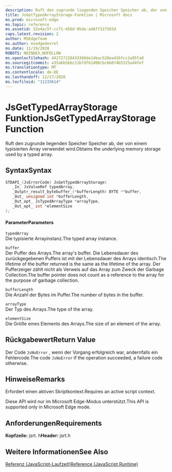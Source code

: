 ```yaml
---
description: Ruft den zugrunde liegenden Speicher Speicher ab, der von einem typisierten Array verwendet wird.
title: JsGetTypedArrayStorage-Funktion | Microsoft docs
ms.prod: microsoft-edge
ms.topic: reference
ms.assetid: 52e4ac5f-cc71-456d-95de-a48f7327503d
caps.latest.revision: 2
author: MSEdgeTeam
ms.author: msedgedevrel
ms.date: 11/19/2020
ROBOTS: NOINDEX,NOFOLLOW
ms.openlocfilehash: 442727228433368de14bac528ea416fcc2a95fa8
ms.sourcegitcommit: a35a6b5bbc21b7df61d08cbc6b074b5325ad4fef
ms.translationtype: MT
ms.contentlocale: de-DE
ms.lasthandoff: 12/17/2020
ms.locfileid: "11233614"
---
```

# <span data-ttu-id="8d754-103">JsGetTypedArrayStorage Funktion</span><span class="sxs-lookup"><span data-stu-id="8d754-103">JsGetTypedArrayStorage Function</span></span>

<span data-ttu-id="8d754-104">Ruft den zugrunde liegenden Speicher Speicher ab, der von einem typisierten Array verwendet wird.</span><span class="sxs-lookup"><span data-stu-id="8d754-104">Obtains the underlying memory storage used by a typed array.</span></span>  
  
## <span data-ttu-id="8d754-105">Syntax</span><span class="sxs-lookup"><span data-stu-id="8d754-105">Syntax</span></span>  
  
```cpp  
STDAPI_(JsErrorCode) JsGetTypedArrayStorage(  
   _In_ JsValueRef typedArray,  
   _Outptr_result_bytebuffer_(*bufferLength) BYTE **buffer,  
   _Out_ unsigned int *bufferLength,  
   _Out_opt_ JsTypedArrayType *arrayType,  
   _Out_opt_ int *elementSize  
);  
```  
  
#### <span data-ttu-id="8d754-106">Parameter</span><span class="sxs-lookup"><span data-stu-id="8d754-106">Parameters</span></span>  
 `typedArray`  
 <span data-ttu-id="8d754-107">Die typisierte Arrayinstanz.</span><span class="sxs-lookup"><span data-stu-id="8d754-107">The typed array instance.</span></span>  
  
 `buffer`  
 <span data-ttu-id="8d754-108">Der Puffer des Arrays.</span><span class="sxs-lookup"><span data-stu-id="8d754-108">The array's buffer.</span></span> <span data-ttu-id="8d754-109">Die Lebensdauer des zurückgegebenen Puffers ist mit der Lebensdauer des Arrays identisch.</span><span class="sxs-lookup"><span data-stu-id="8d754-109">The lifetime of the buffer returned is the same as the lifetime of the array.</span></span> <span data-ttu-id="8d754-110">Der Pufferzeiger zählt nicht als Verweis auf das Array zum Zweck der Garbage Collection.</span><span class="sxs-lookup"><span data-stu-id="8d754-110">The buffer pointer does not count as a reference to the array for the purpose of garbage collection.</span></span>  
  
 `bufferLength`  
 <span data-ttu-id="8d754-111">Die Anzahl der Bytes im Puffer.</span><span class="sxs-lookup"><span data-stu-id="8d754-111">The number of bytes in the buffer.</span></span>  
  
 `arrayType`  
 <span data-ttu-id="8d754-112">Der Typ des Arrays.</span><span class="sxs-lookup"><span data-stu-id="8d754-112">The type of the array.</span></span>  
  
 `elementSize`  
 <span data-ttu-id="8d754-113">Die Größe eines Elements des Arrays.</span><span class="sxs-lookup"><span data-stu-id="8d754-113">The size of an element of the array.</span></span>  
  
## <span data-ttu-id="8d754-114">Rückgabewert</span><span class="sxs-lookup"><span data-stu-id="8d754-114">Return Value</span></span>  
 <span data-ttu-id="8d754-115">Der Code `JsNoError` , wenn der Vorgang erfolgreich war, andernfalls ein Fehlercode.</span><span class="sxs-lookup"><span data-stu-id="8d754-115">The code `JsNoError` if the operation succeeded, a failure code otherwise.</span></span>  
  
## <span data-ttu-id="8d754-116">Hinweise</span><span class="sxs-lookup"><span data-stu-id="8d754-116">Remarks</span></span>  
 <span data-ttu-id="8d754-117">Erfordert einen aktiven Skriptkontext.</span><span class="sxs-lookup"><span data-stu-id="8d754-117">Requires an active script context.</span></span>  
  
 <span data-ttu-id="8d754-118">Diese API wird nur im Microsoft Edge-Modus unterstützt.</span><span class="sxs-lookup"><span data-stu-id="8d754-118">This API is supported only in Microsoft Edge mode.</span></span>  
  
## <span data-ttu-id="8d754-119">Anforderungen</span><span class="sxs-lookup"><span data-stu-id="8d754-119">Requirements</span></span>  
 <span data-ttu-id="8d754-120">**Kopfzeile:** jsrt. h</span><span class="sxs-lookup"><span data-stu-id="8d754-120">**Header:** jsrt.h</span></span>  
  
## <span data-ttu-id="8d754-121">Weitere Informationen</span><span class="sxs-lookup"><span data-stu-id="8d754-121">See Also</span></span>  
 [<span data-ttu-id="8d754-122">Referenz (JavaScript-Laufzeit)</span><span class="sxs-lookup"><span data-stu-id="8d754-122">Reference (JavaScript Runtime)</span></span>](../chakra-hosting/reference-javascript-runtime.md)

